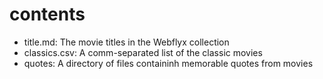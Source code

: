 # contents

* title.md: The movie titles in the Webflyx collection
* classics.csv: A comm-separated list of the classic movies
* quotes: A directory of files containinh memorable quotes from movies
